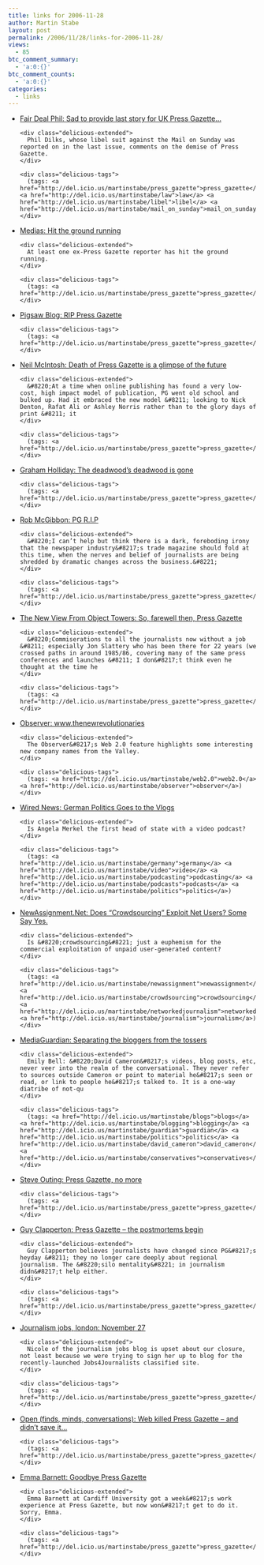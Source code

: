 ```yaml
---
title: links for 2006-11-28
author: Martin Stabe
layout: post
permalink: /2006/11/28/links-for-2006-11-28/
views:
  - 85
btc_comment_summary:
  - 'a:0:{}'
btc_comment_counts:
  - 'a:0:{}'
categories:
  - links
---
```

<ul class="delicious">
  <li>
    <div class="delicious-link">
      <a href="http://fairdealphil.blogspot.com/2006/11/sad-to-provide-last-story-for-uk-press.html">Fair Deal Phil: Sad to provide last story for UK Press Gazette&#8230;</a>
    </div>
    
    <div class="delicious-extended">
      Phil Dilks, whose libel suit against the Mail on Sunday was reported on in the last issue, comments on the demise of Press Gazette.
    </div>
    
    <div class="delicious-tags">
      (tags: <a href="http://del.icio.us/martinstabe/press_gazette">press_gazette</a> <a href="http://del.icio.us/martinstabe/law">law</a> <a href="http://del.icio.us/martinstabe/libel">libel</a> <a href="http://del.icio.us/martinstabe/mail_on_sunday">mail_on_sunday</a>)
    </div>
  </li>
  
  <li>
    <div class="delicious-link">
      <a href="http://medias.vox.com/library/post/hit-the-ground-running.html">Medias: Hit the ground running</a>
    </div>
    
    <div class="delicious-extended">
      At least one ex-Press Gazette reporter has hit the ground running.
    </div>
    
    <div class="delicious-tags">
      (tags: <a href="http://del.icio.us/martinstabe/press_gazette">press_gazette</a>)
    </div>
  </li>
  
  <li>
    <div class="delicious-link">
      <a href="http://blog.pigsaw.org/permalink/2006/11/27/433">Pigsaw Blog: RIP Press Gazette</a>
    </div>
    
    <div class="delicious-tags">
      (tags: <a href="http://del.icio.us/martinstabe/press_gazette">press_gazette</a>)
    </div>
  </li>
  
  <li>
    <div class="delicious-link">
      <a href="http://www.completetosh.com/weblog/2006/11/death_of_press_.html">Neil McIntosh: Death of Press Gazette is a glimpse of the future</a>
    </div>
    
    <div class="delicious-extended">
      &#8220;At a time when online publishing has found a very low-cost, high impact model of publication, PG went old school and bulked up. Had it embraced the new model &#8211; looking to Nick Denton, Rafat Ali or Ashley Norris rather than to the glory days of print &#8211; it
    </div>
    
    <div class="delicious-tags">
      (tags: <a href="http://del.icio.us/martinstabe/press_gazette">press_gazette</a>)
    </div>
  </li>
  
  <li>
    <div class="delicious-link">
      <a href="http://www.noodlepie.com/2006/11/the_deadwoods_d.html">Graham Holliday: The deadwood&#8217;s deadwood is gone</a>
    </div>
    
    <div class="delicious-tags">
      (tags: <a href="http://del.icio.us/martinstabe/press_gazette">press_gazette</a>)
    </div>
  </li>
  
  <li>
    <div class="delicious-link">
      <a href="http://robmcgibbon.blogspot.com/2006/11/pg-rip.html">Rob McGibbon: PG R.I.P</a>
    </div>
    
    <div class="delicious-extended">
      &#8220;I can’t help but think there is a dark, foreboding irony that the newspaper industry&#8217;s trade magazine should fold at this time, when the nerves and belief of journalists are being shredded by dramatic changes across the business.&#8221;
    </div>
    
    <div class="delicious-tags">
      (tags: <a href="http://del.icio.us/martinstabe/press_gazette">press_gazette</a>)
    </div>
  </li>
  
  <li>
    <div class="delicious-link">
      <a href="http://objecttowers.typepad.com/the_new_view_from_object_/2006/11/so_farewell_the.html">The New View From Object Towers: So, farewell then, Press Gazette</a>
    </div>
    
    <div class="delicious-extended">
      &#8220;Commiserations to all the journalists now without a job &#8211; especially Jon Slattery who has been there for 22 years (we crossed paths in around 1985/86, covering many of the same press conferences and launches &#8211; I don&#8217;t think even he thought at the time he
    </div>
    
    <div class="delicious-tags">
      (tags: <a href="http://del.icio.us/martinstabe/press_gazette">press_gazette</a>)
    </div>
  </li>
  
  <li>
    <div class="delicious-link">
      <a href="http://www.guardian.co.uk/usa/story/0,,1957451,00.html#article_continue">Observer: www.thenewrevolutionaries</a>
    </div>
    
    <div class="delicious-extended">
      The Observer&#8217;s Web 2.0 feature highlights some interesting new company names from the Valley.
    </div>
    
    <div class="delicious-tags">
      (tags: <a href="http://del.icio.us/martinstabe/web2.0">web2.0</a> <a href="http://del.icio.us/martinstabe/observer">observer</a>)
    </div>
  </li>
  
  <li>
    <div class="delicious-link">
      <a href="http://www.wired.com/news/technology/internet/0,72157-0.html?tw=rss.politics">Wired News: German Politics Goes to the Vlogs</a>
    </div>
    
    <div class="delicious-extended">
      Is Angela Merkel the first head of state with a video podcast?
    </div>
    
    <div class="delicious-tags">
      (tags: <a href="http://del.icio.us/martinstabe/germany">germany</a> <a href="http://del.icio.us/martinstabe/video">video</a> <a href="http://del.icio.us/martinstabe/podcasting">podcasting</a> <a href="http://del.icio.us/martinstabe/podcasts">podcasts</a> <a href="http://del.icio.us/martinstabe/politics">politics</a>)
    </div>
  </li>
  
  <li>
    <div class="delicious-link">
      <a href="http://www.newassignment.net/blog/kevin_friedl/nov2006/10/a_mob_by_any_oth">NewAssignment.Net: Does &#8220;Crowdsourcing&#8221; Exploit Net Users? Some Say Yes.</a>
    </div>
    
    <div class="delicious-extended">
      Is &#8220;crowdsourcing&#8221; just a euphemism for the commercial exploitation of unpaid user-generated content?
    </div>
    
    <div class="delicious-tags">
      (tags: <a href="http://del.icio.us/martinstabe/newassignment">newassignment</a> <a href="http://del.icio.us/martinstabe/crowdsourcing">crowdsourcing</a> <a href="http://del.icio.us/martinstabe/networkedjournalism">networkedjournalism</a> <a href="http://del.icio.us/martinstabe/journalism">journalism</a>)
    </div>
  </li>
  
  <li>
    <div class="delicious-link">
      <a href="http://media.guardian.co.uk/mediaguardian/story/0,,1957597,00.html">MediaGuardian: Separating the bloggers from the tossers</a>
    </div>
    
    <div class="delicious-extended">
      Emily Bell: &#8220;David Cameron&#8217;s videos, blog posts, etc, never veer into the realm of the conversational. They never refer to sources outside Cameron or point to material he&#8217;s seen or read, or link to people he&#8217;s talked to. It is a one-way diatribe of not-qu
    </div>
    
    <div class="delicious-tags">
      (tags: <a href="http://del.icio.us/martinstabe/blogs">blogs</a> <a href="http://del.icio.us/martinstabe/blogging">blogging</a> <a href="http://del.icio.us/martinstabe/guardian">guardian</a> <a href="http://del.icio.us/martinstabe/politics">politics</a> <a href="http://del.icio.us/martinstabe/david_cameron">david_cameron</a> <a href="http://del.icio.us/martinstabe/conservatives">conservatives</a>)
    </div>
  </li>
  
  <li>
    <div class="delicious-link">
      <a href="http://www.steveouting.com/press-gazette-no-more.html">Steve Outing: Press Gazette, no more</a>
    </div>
    
    <div class="delicious-tags">
      (tags: <a href="http://del.icio.us/martinstabe/press_gazette">press_gazette</a>)
    </div>
  </li>
  
  <li>
    <div class="delicious-link">
      <a href="http://www.clapperton.co.uk/Blog/files/a3b3648a28d98f485aeb2b905f779707-243.html#unique-entry-id-243">Guy Clapperton: Press Gazette &#8211; the postmortems begin</a>
    </div>
    
    <div class="delicious-extended">
      Guy Clapperton believes journalists have changed since PG&#8217;s heyday &#8211; they no longer care deeply about regional journalism. The &#8220;silo mentality&#8221; in journalism didn&#8217;t help either.
    </div>
    
    <div class="delicious-tags">
      (tags: <a href="http://del.icio.us/martinstabe/press_gazette">press_gazette</a>)
    </div>
  </li>
  
  <li>
    <div class="delicious-link">
      <a href="http://journalismjobslondon.blogspot.com/2006/11/journalism-jobs-november-27.html">Journalism jobs, london: November 27</a>
    </div>
    
    <div class="delicious-extended">
      Nicole of the journalism jobs blog is upset about our closure, not least because we were trying to sign her up to blog for the recently-launched Jobs4Journalists classified site.
    </div>
    
    <div class="delicious-tags">
      (tags: <a href="http://del.icio.us/martinstabe/press_gazette">press_gazette</a>)
    </div>
  </li>
  
  <li>
    <div class="delicious-link">
      <a href="http://open.typepad.com/open/2006/11/web_killed_pres.html">Open (finds, minds, conversations): Web killed Press Gazette &#8211; and didn&#8217;t save it&#8230;</a>
    </div>
    
    <div class="delicious-tags">
      (tags: <a href="http://del.icio.us/martinstabe/press_gazette">press_gazette</a>)
    </div>
  </li>
  
  <li>
    <div class="delicious-link">
      <a href="http://emmabarnett.blogspot.com/2006/11/goodbye-press-gazette.html">Emma Barnett: Goodbye Press Gazette</a>
    </div>
    
    <div class="delicious-extended">
      Emma Barnett at Cardiff University got a week&#8217;s work experience at Press Gazette, but now won&#8217;t get to do it. Sorry, Emma.
    </div>
    
    <div class="delicious-tags">
      (tags: <a href="http://del.icio.us/martinstabe/press_gazette">press_gazette</a>)
    </div>
  </li>
</ul>